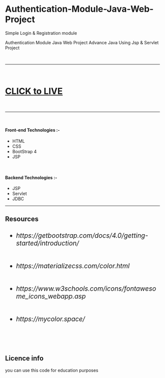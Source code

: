 # Authentication-Module-Java-Web-Project
Simple Login &amp; Registration module


Authentication Module Java Web Project  Advance Java Using Jsp & Servlet Project



<br>
<hr>
<br>
<h1 style="color:red"><a href="https://youtu.be/efhjh4BMi0g">CLICK to LIVE</a></h1>
<br>
<hr>
<br>

<h4>Front-end Technologies :- </h4>
   
   * HTML
   * CSS
   * BootStrap 4
   * JSP
   
   <br>
   
<h4>Backend Technologies :- </h4>

   * JSP
   * Servlet
   * JDBC


<hr>
<h2>Resources<h2>
   <ul>
     <li><h6>https://getbootstrap.com/docs/4.0/getting-started/introduction/</h6></li>
     <li><h6>https://materializecss.com/color.html</h6></li>
     <li><h6>https://www.w3schools.com/icons/fontawesome_icons_webapp.asp</h6></li>
     <li><h6>https://mycolor.space/</h6></li>
   </ul>
   
   <br>
   
<h2>Licence info</h2>
  you can use this code for education purposes
